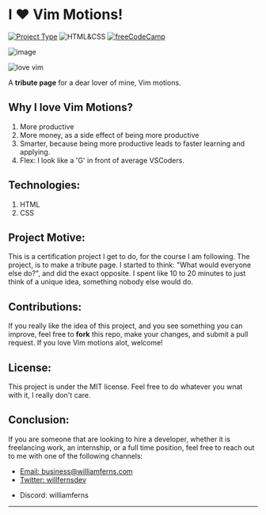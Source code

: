 # I ❤️ Vim Motions!

[![Project Type](https://img.shields.io/badge/Project_Type:-Tribute_Page-purple)](https://www.python.org/downloads/)
![HTML&CSS](https://img.shields.io/badge/HTML-CSS-blue)
[![freeCodeCamp](https://img.shields.io/badge/freeCodeCamp-Responsive_Web_Design_Course-red)](https://freecodecamp.com/learn)

![image](https://github.com/WilliamFerns1/I-love-vim-motions/assets/141557971/77cf7163-1ac4-41cf-841d-451f44c7998d)

![love vim](https://github.com/WilliamFerns1/I-love-vim-motions/assets/141557971/acc550c5-d6a7-4284-abe3-dc50b72aefeb)

A **tribute page** for a dear lover of mine, Vim motions.

## Why I love Vim Motions?
1. More productive
2. More money, as a side effect of being more productive
3. Smarter, because being more productive leads to faster learning and applying.
4. Flex: I look like a 'G' in front of average VSCoders.

## Technologies:
1. HTML
2. CSS

## Project Motive:
This is a certification project I get to do, for the course I am following. The project, is to make a tribute page. I started to think: "What would everyone else do?", and did the exact opposite. I spent like 10 to 20 minutes to just think of a unique idea, something nobody else would do. 

## Contributions:
If you really like the idea of this project, and you see something you can improve, feel free to **fork** this repo, make your changes, and submit a pull request. If you love Vim motions alot, welcome!

## License:
This project is under the MIT license. Feel free to do whatever you wnat with it, I really don't care.

## Conclusion:
If you are someone that are looking to hire a developer, whether it is freelancing work, an internship, or a full time position, feel free to reach out to me with one of the following channels: 

<ul>
  <li>
    <a target="_blank" href="mailto:business@williamferns.com">Email: business@williamferns.com</a>
  </li>
  <li>
    <a target="_blank" href="https://twitter.com/willfernsdev">Twitter: willfernsdev</a>  
  </li>
  <li>
    <p>Discord: williamferns</p>
  </li>
</ul>

---

